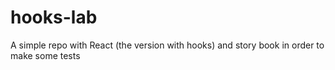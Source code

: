# hooks-lab
A simple repo with React (the version with hooks) and story book in order to make some tests
